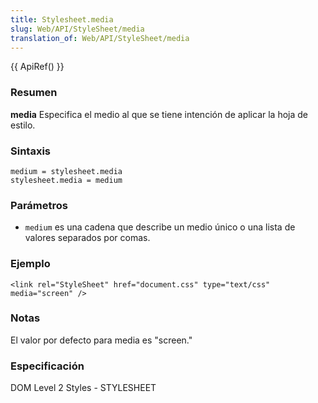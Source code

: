 ```yaml
---
title: Stylesheet.media
slug: Web/API/StyleSheet/media
translation_of: Web/API/StyleSheet/media
---
```

{{ ApiRef() }}

### Resumen

**media** Especifica el medio al que se tiene intención de aplicar la hoja de estilo.

### Sintaxis

```
medium = stylesheet.media
stylesheet.media = medium
```

### Parámetros

- `medium` es una cadena que describe un medio único o una lista de valores separados por comas.

### Ejemplo

```
<link rel="StyleSheet" href="document.css" type="text/css" media="screen" />
```

### Notas

El valor por defecto para media es "screen."

### Especificación

DOM Level 2 Styles - STYLESHEET
